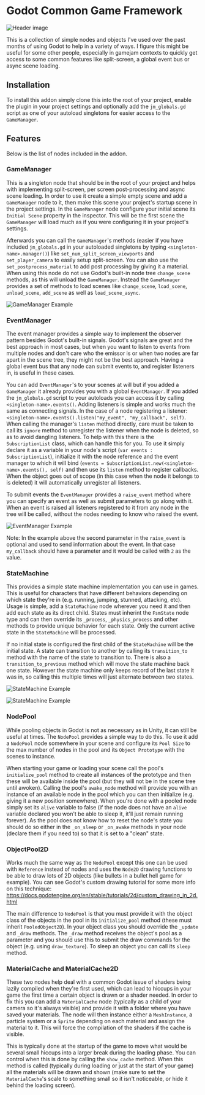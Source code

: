 # Godot Common Game Framework

![Header image](https://github.com/jocamar/Godot-Common-Game-Framework/blob/main/addons/jm_game_template/graphics/framework.png?raw=true)

This is a collection of simple nodes and objects I've used over the past months of using Godot to help in a variety of ways. I figure this might be useful for some other people, especially in gamejam contexts to quickly get access to some common features like split-screen, a global event bus or async scene loading.

## Installation

To install this addon simply clone this into the root of your project, enable the plugin in your project settings and optionally add the `jm_globals.gd` script as one of your autoload singletons for easier access to the `GameManager`.

## Features

Below is the list of nodes included in the addon.

### GameManager

This is a singleton node that should be in the root of your project and helps with implementing split-screen, per screen post-processing and async scene loading. In order to use it create a simple empty scene and add a `GameManager` node to it, then make this scene your project's startup scene in the project settings. In the `GameManager` node configure your initial scene its `Initial Scene` property in the inspector. This will be the first scene the `GameManager` will load much as if you were configuring it in your project's settings.

Afterwards you can call the `GameManager`'s methods (easier if you have included `jm_globals.gd` in your autoloaded singletons by typing `<singleton-name>.manager()`) like `set_num_split_screen_viewports` and `set_player_camera` to easily setup split-screen. You can also use the `set_postprocess_material` to add post processing by giving it a material. When using this node do not use Godot's built-in node tree `change_scene` methods, as this will unload the `GameManager`. Instead the `GameManager` provides a set of methods to load scenes like `change_scene`, `load_scene`, `unload_scene`, `add_scene` as well as `load_scene_async`.

![GameManager Example](https://github.com/jocamar/Godot-Common-Game-Framework/blob/main/addons/jm_game_template/graphics/gamemanagerexample.png?raw=true)

### EventManager

The event manager provides a simple way to implement the observer pattern besides Godot's built-in signals. Godot's signals are great and the best approach in most cases, but when you want to listen to events from multiple nodes and don't care who the emissor is or when two nodes are far apart in the scene tree, they might not be the best approach. Having a global event bus that any node can submit events to, and register listeners in, is useful in these cases.

You can add `EventManager`'s to your scenes at will but if you added a `GameManager` it already provides you with a global `EventManager`. If you added the `jm_globals.gd` script to your autoloads you can access it by calling `<singleton-name>.events()`. Adding listeners is simple and works much the same as connecting signals. In the case of a node registering a listener: `<singleton-name>.events().listen("my_event", "my_callback", self)`. When calling the manager's `listen` method directly, care must be taken to call its `ignore` method to unregister the listener when the node is deleted, so as to avoid dangling listeners. To help with this there is the `SubscriptionList` class, which can handle this for you. To use it simply declare it as a variable in your node's script (`var events : SubscriptionList`), initialize it with the node reference and the event manager to which it will bind (`events = SubscriptionList.new(<singleton-name>.events(), self)` and then use its `listen` method to register callbacks. When the object goes out of scope (in this case when the node it belongs to is deleted) it will automatically unregister all listeners.

To submit events the `EventManager` provides a `raise_event` method where you can specify an event as well as submit parameters to go along with it. When an event is raised all listeners registered to it from any node in the tree will be called, without the nodes needing to know who raised the event.

![EventManager Example](https://github.com/jocamar/Godot-Common-Game-Framework/blob/main/addons/jm_game_template/graphics/eventmanagerexample.png?raw=true)

Note: In the example above the second parameter in the `raise_event` is optional and used to send information about the event. In that case `my_callback` should have a parameter and it would be called with `2` as the value.

### StateMachine

This provides a simple state machine implementation you can use in games. This is useful for characters that have different behaviors depending on which state they're in (e.g. running, jumping, stunned, attacking, etc). Usage is simple, add a `StateMachine` node wherever you need it and then add each state as its direct child. States must inherint the `FsmState` node type and can then override its `_process`, `_physics_process` and other methods to provide unique behavior for each state. Only the current active state in the `StateMachine` will be processed.

If no initial state is configured the first child of the `StateMachine` will be the initial state. A state can transition to another by calling its `transition_to` method with the name of the state to transition to. There is also a `transition_to_previous` method which will move the state machine back one state. However the state machine only keeps record of the last state it was in, so calling this multiple times will just alternate between two states.

![StateMachine Example](https://github.com/jocamar/Godot-Common-Game-Framework/blob/main/addons/jm_game_template/graphics/statemachineexample1.png?raw=true)

![StateMachine Example](https://github.com/jocamar/Godot-Common-Game-Framework/blob/main/addons/jm_game_template/graphics/statemachineexample2.png?raw=true)

### NodePool

While pooling objects in Godot is not as necessary as in Unity, it can still be useful at times. The `NodePool` provides a simple way to do this. To use it add a `NodePool` node somewhere in your scene and configure its `Pool Size` to the max number of nodes in the pool and its `Object Prototype` with the scenes to instance.

When starting your game or loading your scene call the pool's `initialize_pool` method to create all instances of the prototype and then these will be available inside the pool (but they will not be in the scene tree until awoken). Calling the pool's `awake_node` method will provide you with an instance of an available node in the pool which you can then initialize (e.g. giving it a new position somewhere). When you're done with a pooled node simply set its `alive` variable to false (if the node does not have an `alive` variable declared you won't be able to sleep it, it'll just remain running forever). As the pool does not know how to reset the node's state you should do so either in the `_on_sleep` or `_on_awake` methods in your node (declare them if you need to) so that it is set to a "clean" state.

### ObjectPool2D

Works much the same way as the `NodePool` except this one can be used with `Reference` instead of nodes and uses the `Node2D` drawing functions to be able to draw lots of 2D objects (like bullets in a bullet hell game for example). You can see Godot's custom drawing tutorial for some more info on this technique: https://docs.godotengine.org/en/stable/tutorials/2d/custom_drawing_in_2d.html

The main difference to `NodePool` is that you must provide it with the object class of the objects in the pool in its `initialize_pool` method (these must inherit `PooledObject2D`). In your object class you should override the `_update` and `_draw` methods. The `_draw` method receives the object's pool as a parameter and you should use this to submit the draw commands for the object (e.g. using `draw_texture`). To sleep an object you can call its `sleep` method.



### MaterialCache and MaterialCache2D

These two nodes help deal with a common Godot issue of shaders being lazily compiled when they're first used, which can lead to hiccups in your game the first time a certain object is drawn or a shader needed. In order to fix this you can add a `MaterialCache` node (typically as a child of your camera so it's always visible) and provide it with a folder where you have saved your materials. The node will then instance either a `MeshInstance`, a particle system or a `Sprite` depending on each material and assign the material to it. This will force the compilation of the shaders if the cache is visible.

This is typically done at the startup of the game to move what would be several small hiccups into a larger break during the loading phase. You can control when this is done by calling the `show_cache` method. When this method is called (typically during loading or just at the start of your game) all the materials will be drawn and shown (make sure to set the `MaterialCache`'s scale to something small so it isn't noticeable, or hide it behind the loading screen).
